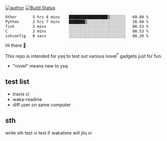 [![author](https://img.shields.io/badge/author-ysq-green)](https://github.com/Yang-Shiqin)
[![Build Status](https://app.travis-ci.com/Yang-Shiqin/testall.svg?branch=main)](https://app.travis-ci.com/Yang-Shiqin/testall)

<!--START_SECTION:waka-->

```txt
Other       5 hrs 6 mins    █████████████████▒░░░░░░░   69.80 %
Python      2 hrs 7 mins    ███████▒░░░░░░░░░░░░░░░░░   28.94 %
fish        2 mins          ░░░░░░░░░░░░░░░░░░░░░░░░░   00.53 %
C           2 mins          ░░░░░░░░░░░░░░░░░░░░░░░░░   00.53 %
sshconfig   0 secs          ░░░░░░░░░░░░░░░░░░░░░░░░░   00.20 %
```

<!--END_SECTION:waka-->

Hi there 👋

This repo is intended for ysq to test out various novel<sup>*</sup> gadgets just for fun.

- "novel" means new to ysq

## test list
- travis ci
- waka-readme
- diff user on same computer

## sth
write sth
test vi
test if wakatime will jilu vi

